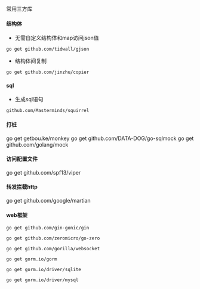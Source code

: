 常用三方库

#### 结构体

- 无需自定义结构体和map访问json值

`go get github.com/tidwall/gjson`

- 结构体间复制

`go get github.com/jinzhu/copier`

#### sql

- 生成sql语句

`github.com/Masterminds/squirrel`

#### 打桩

go get getbou.ke/monkey
go get github.com/DATA-DOG/go-sqlmock
go get github.com/golang/mock

#### 访问配置文件

go get github.com/spf13/viper

#### 转发拦截http

go get github.com/google/martian


#### web框架

`go get github.com/gin-gonic/gin`

`go get github.com/zeromicro/go-zero`

`go get github.com/gorilla/websocket`

`go get gorm.io/gorm`

`go get gorm.io/driver/sqlite`

`go get gorm.io/driver/mysql`

